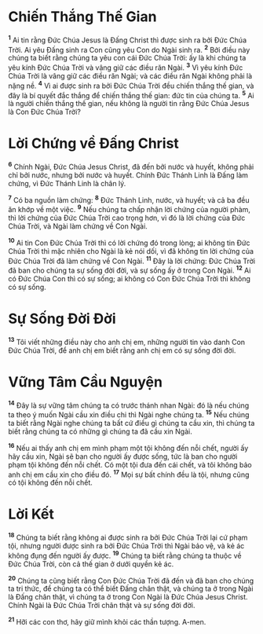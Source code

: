 # Chiến Thắng Thế Gian
<sup><b>1</b></sup> Ai tin rằng Ðức Chúa Jesus là Ðấng Christ thì được sinh ra bởi Ðức Chúa Trời. Ai yêu Ðấng sinh ra Con cũng yêu Con do Ngài sinh ra. <sup><b>2</b></sup> Bởi điều này chúng ta biết rằng chúng ta yêu con cái Ðức Chúa Trời: ấy là khi chúng ta yêu kính Ðức Chúa Trời và vâng giữ các điều răn Ngài. <sup><b>3</b></sup> Vì yêu kính Ðức Chúa Trời là vâng giữ các điều răn Ngài; và các điều răn Ngài không phải là nặng nề. <sup><b>4</b></sup> Vì ai được sinh ra bởi Ðức Chúa Trời đều chiến thắng thế gian, và đây là bí quyết đắc thắng để chiến thắng thế gian: đức tin của chúng ta. <sup><b>5</b></sup> Ai là người chiến thắng thế gian, nếu không là người tin rằng Ðức Chúa Jesus là Con Ðức Chúa Trời?

# Lời Chứng về Ðấng Christ
<sup><b>6</b></sup> Chính Ngài, Ðức Chúa Jesus Christ, đã đến bởi nước và huyết, không phải chỉ bởi nước, nhưng bởi nước và huyết. Chính Ðức Thánh Linh là Ðấng làm chứng, vì Ðức Thánh Linh là chân lý.

<sup><b>7</b></sup> Có ba nguồn làm chứng: <sup><b>8</b></sup> Ðức Thánh Linh, nước, và huyết; và cả ba đều ăn khớp về một việc. <sup><b>9</b></sup> Nếu chúng ta chấp nhận lời chứng của người phàm, thì lời chứng của Ðức Chúa Trời cao trọng hơn, vì đó là lời chứng của Ðức Chúa Trời, và Ngài làm chứng về Con Ngài.

<sup><b>10</b></sup> Ai tin Con Ðức Chúa Trời thì có lời chứng đó trong lòng; ai không tin Ðức Chúa Trời thì mặc nhiên cho Ngài là kẻ nói dối, vì đã không tin lời chứng của Ðức Chúa Trời đã làm chứng về Con Ngài. <sup><b>11</b></sup> Ðây là lời chứng: Ðức Chúa Trời đã ban cho chúng ta sự sống đời đời, và sự sống ấy ở trong Con Ngài. <sup><b>12</b></sup> Ai có Ðức Chúa Con thì có sự sống; ai không có Con Ðức Chúa Trời thì không có sự sống.

# Sự Sống Ðời Ðời
<sup><b>13</b></sup> Tôi viết những điều này cho anh chị em, những người tin vào danh Con Ðức Chúa Trời, để anh chị em biết rằng anh chị em có sự sống đời đời.

# Vững Tâm Cầu Nguyện
<sup><b>14</b></sup> Ðây là sự vững tâm chúng ta có trước thánh nhan Ngài: đó là nếu chúng ta theo ý muốn Ngài cầu xin điều chi thì Ngài nghe chúng ta. <sup><b>15</b></sup> Nếu chúng ta biết rằng Ngài nghe chúng ta bất cứ điều gì chúng ta cầu xin, thì chúng ta biết rằng chúng ta có những gì chúng ta đã cầu xin Ngài.

<sup><b>16</b></sup> Nếu ai thấy anh chị em mình phạm một tội không đến nỗi chết, người ấy hãy cầu xin, Ngài sẽ ban cho người ấy được sống, tức là ban cho người phạm tội không đến nỗi chết. Có một tội đưa đến cái chết, và tôi không bảo anh chị em cầu xin cho điều đó. <sup><b>17</b></sup> Mọi sự bất chính đều là tội, nhưng cũng có tội không đến nỗi chết.

# Lời Kết
<sup><b>18</b></sup> Chúng ta biết rằng không ai được sinh ra bởi Ðức Chúa Trời lại cứ phạm tội, nhưng người được sinh ra bởi Ðức Chúa Trời thì Ngài bảo vệ, và kẻ ác không đụng đến người ấy được. <sup><b>19</b></sup> Chúng ta biết rằng chúng ta thuộc về Ðức Chúa Trời, còn cả thế gian ở dưới quyền kẻ ác.

<sup><b>20</b></sup> Chúng ta cũng biết rằng Con Ðức Chúa Trời đã đến và đã ban cho chúng ta tri thức, để chúng ta có thể biết Ðấng chân thật, và chúng ta ở trong Ngài là Ðấng chân thật, vì chúng ta ở trong Con Ngài là Ðức Chúa Jesus Christ. Chính Ngài là Ðức Chúa Trời chân thật và sự sống đời đời.

<sup><b>21</b></sup> Hỡi các con thơ, hãy giữ mình khỏi các thần tượng. A-men.
